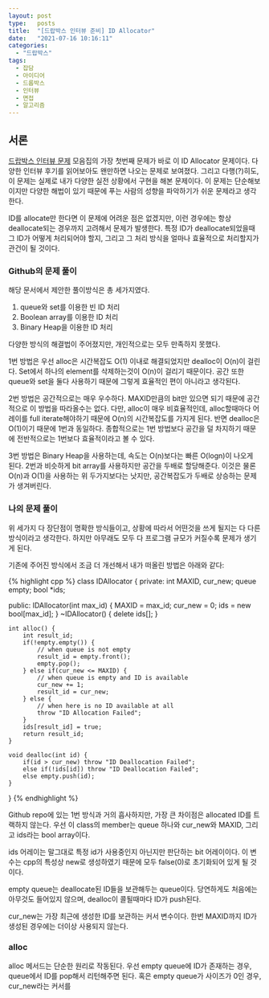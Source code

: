 ```yaml
---
layout: post
type:   posts
title:  "[드랍박스 인터뷰 준비] ID Allocator"
date:   "2021-07-16 10:16:11"
categories:
  - "드랍박스"
tags:
  - 잡담
  - 아이디어
  - 드롭박스
  - 인터뷰
  - 면접
  - 알고리즘
---
```


## 서론
[드랍박스 인터뷰 문제](https://github.com/insideofdrop/Dropbox-Interview-Prep) 모음집의 가장 첫번째 문제가 바로 이 ID Allocator 문제이다. 다양한 인터뷰 후기를 읽어보아도 왠만하면 나오는 문제로 보여졌다. 그리고 다행(?)히도, 이 문제는 실제로 내가 다양한 실전 상황에서 구현을 해본 문제이다. 이 문제는 단순해보이지만 다양한 해법이 있기 때문에 푸는 사람의 성향을 파악하기가 쉬운 문제라고 생각한다.

ID를 allocate만 한다면 이 문제에 어려운 점은 없겠지만, 이런 경우에는 항상 deallocate되는 경우까지 고려해서 문제가 발생한다. 특정 ID가 deallocate되었을때 그 ID가 어떻게 처리되어야 할지, 그리고 그 처리 방식을 얼마나 효율적으로 처리할지가 관건이 될 것이다.

### Github의 문제 풀이

해당 문서에서 제안한 풀이방식은 총 세가지였다.

1. queue와 set를 이용한 빈 ID 처리
2. Boolean array를 이용한 ID 처리
3. Binary Heap을 이용한 ID 처리

다양한 방식의 해결법이 주어졌지만, 개인적으로는 모두 만족하지 못했다.

1번 방법은 우선 alloc은 시간복잡도 O(1) 이내로 해결되었지만 dealloc이 O(n)이 걸린다. Set에서 하나의 element를 삭제하는것이 O(n)이 걸리기 때문이다. 공간 또한 queue와 set을 둘다 사용하기 때문에 그렇게 효율적인 편이 아니라고 생각된다.

2번 방법은 공간적으로는 매우 우수하다. MAXID만큼의 bit만 있으면 되기 때문에 공간적으로 이 방법을 따라올수는 없다. 다만, alloc이 매우 비효율적인데, alloc할때마다 어레이를 full iterate해야하기 때문에 O(n)의 시간복잡도를 가지게 된다. 반면 dealloc은 O(1)이기 때문에 1번과 동일하다. 종합적으로는 1번 방법보다 공간을 덜 차지하기 때문에 전반적으로는 1번보다 효율적이라고 볼 수 있다.

3번 방법은 Binary Heap을 사용하는데, 속도는 O(n)보다는 빠른 O(logn)이 나오게 된다. 2번과 비슷하게 bit array를 사용하지만 공간을 두배로 할당해준다. 이것은 물론 O(n)과 O(1)을 사용하는 위 두가지보다는 낫지만, 공간복잡도가 두배로 상승하는 문제가 생겨버린다.



### 나의 문제 풀이
위 세가지 다 장단점이 명확한 방식들이고, 상황에 따라서 어떤것을 쓰게 될지는 다 다른 방식이라고 생각한다. 하지만 아무래도 모두 다 프로그램 규모가 커질수록 문제가 생기게 된다.

기존에 주어진 방식에서 조금 더 개선해서 내가 떠올린 방법은 아래와 같다:

{% highlight cpp %}
class IDAllocator {
private:
	int MAXID, cur_new;
	queue<int> empty;
	bool *ids;
	
public:
	IDAllocator(int max_id) {
		MAXID = max_id;
		cur_new = 0;
		ids = new bool[max_id];
	}
	~IDAllocator() {
		delete ids[];
	}
	
	int alloc() {
		int result_id;
		if(!empty.empty()) { 
			// when queue is not empty
			result_id = empty.front();
			empty.pop();
		} else if(cur_new <= MAXID) {
			// when queue is empty and ID is available
			cur_new += 1;
			result_id = cur_new;
		} else {
			// when here is no ID available at all
			throw "ID Allocation Failed";
		}
		ids[result_id] = true;
		return result_id;
	}
	
	void dealloc(int id) {
		if(id > cur_new) throw "ID Deallocation Failed";
		else if(!ids[id]) throw "ID Deallocation Failed";
		else empty.push(id);
	}
}
{% endhighlight %}

Github repo에 있는 1번 방식과 거의 흡사하지만, 가장 큰 차이점은 allocated ID를 트랙하지 않는다. 우선 이 class의 member는 queue 하나와 cur_new와 MAXID, 그리고 ids라는 bool array이다.

ids 어레이는 말그대로 특정 id가 사용중인지 아닌지만 판단하는 bit 어레이이다. 이 변수는 cpp의 특성상 new로 생성하였기 때문에 모두 false(0)로 초기화되어 있게 될 것이다.

empty queue는 deallocate된 ID들을 보관해두는 queue이다. 당연하게도 처음에는 아무것도 들어있지 않으며, dealloc이 콜될때마다 ID가 push된다.

cur_new는 가장 최근에 생성한 ID를 보관하는 커서 변수이다. 한번 MAXID까지 ID가 생성된 경우에는 더이상 사용되지 않는다.

### alloc
alloc 메서드는 단순한 원리로 작동된다. 우선 empty queue에 ID가 존재하는 경우, queue에서 ID를 pop해서 리턴해주면 된다. 혹은 empty queue가 사이즈가 0인 경우, cur_new라는 커서를




